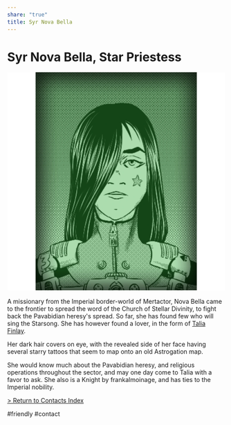 ```yaml
---
share: "true"
title: Syr Nova Bella
---
```

  
# Syr Nova Bella, Star Priestess  
![500x500](../Attachments/NovaBella.png)  
  
A missionary from the Imperial border-world of Mertactor, Nova Bella came to the frontier to spread the word of the Church of Stellar Divinity, to fight back the Pavabidian heresy's spread. So far, she has found few who will sing the Starsong. She has however found a lover, in the form of [Talia Finlay](../Crew/TaliaFinlay.md).  
  
Her dark hair covers on eye, with the revealed side of her face having several starry tattoos that seem to map onto an old Astrogation map.    
    
She would know much about the Pavabidian heresy, and religious operations throughout the sector, and may one day come to Talia with a favor to ask. She also is a Knight by frankalmoinage, and has ties to the Imperial nobility.  
  
[> Return to Contacts Index](./index.md)  
  
#friendly #contact